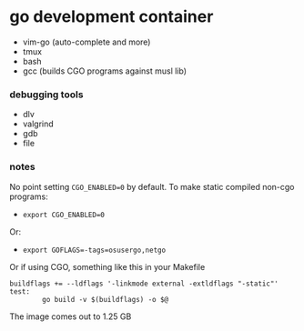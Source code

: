 # go development container

  * vim-go (auto-complete and more)
  * tmux
  * bash
  * gcc (builds CGO programs against musl lib)

### debugging tools

  * dlv
  * valgrind
  * gdb
  * file

### notes

No point setting `CGO_ENABLED=0` by default.
To make static compiled non-cgo programs:

  * `export CGO_ENABLED=0`

Or:

  * `export GOFLAGS=-tags=osusergo,netgo`

Or if using CGO, something like this in your Makefile

```
buildflags += --ldflags '-linkmode external -extldflags "-static"'
test:
        go build -v $(buildflags) -o $@
```

The image comes out to 1.25 GB


